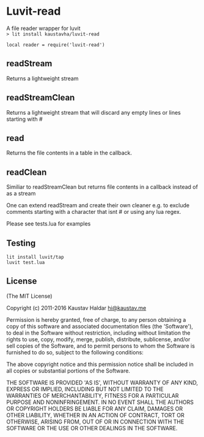 # Luvit-read

A file reader wrapper for luvit  
`> lit install kaustavha/luvit-read`  

`local reader = require('luvit-read')`  

## readStream
Returns a lightweight stream

## readStreamClean
Returns a lightweight stream that will discard any empty lines or lines starting with #

## read
Returns the file contents in a table in the callback.

## readClean
Similiar to readStreamClean but returns file contents in a callback instead of as a stream

One can extend readStream and create their own cleaner e.g. to exclude comments starting with a character that isnt # or using any lua regex.

Please see tests.lua for examples

## Testing
```
lit install luvit/tap
luvit test.lua
```

## License
(The MIT License)

Copyright (c) 2011-2016 Kaustav Haldar <hi@kaustav.me>

Permission is hereby granted, free of charge, to any person obtaining a copy of this software and associated documentation files (the 'Software'), to deal in the Software without restriction, including without limitation the rights to use, copy, modify, merge, publish, distribute, sublicense, and/or sell copies of the Software, and to permit persons to whom the Software is furnished to do so, subject to the following conditions:

The above copyright notice and this permission notice shall be included in all copies or substantial portions of the Software.

THE SOFTWARE IS PROVIDED 'AS IS', WITHOUT WARRANTY OF ANY KIND, EXPRESS OR IMPLIED, INCLUDING BUT NOT LIMITED TO THE WARRANTIES OF MERCHANTABILITY, FITNESS FOR A PARTICULAR PURPOSE AND NONINFRINGEMENT. IN NO EVENT SHALL THE AUTHORS OR COPYRIGHT HOLDERS BE LIABLE FOR ANY CLAIM, DAMAGES OR OTHER LIABILITY, WHETHER IN AN ACTION OF CONTRACT, TORT OR OTHERWISE, ARISING FROM, OUT OF OR IN CONNECTION WITH THE SOFTWARE OR THE USE OR OTHER DEALINGS IN THE SOFTWARE.
